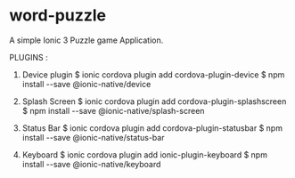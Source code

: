 # word-puzzle
A simple Ionic 3 Puzzle game Application.

PLUGINS :

1) Device plugin 
    $ ionic cordova plugin add cordova-plugin-device
    $ npm install --save @ionic-native/device

2) Splash Screen
    $ ionic cordova plugin add cordova-plugin-splashscreen
    $ npm install --save @ionic-native/splash-screen

3) Status Bar
    $ ionic cordova plugin add cordova-plugin-statusbar
    $ npm install --save @ionic-native/status-bar

4) Keyboard
    $ ionic cordova plugin add ionic-plugin-keyboard
    $ npm install --save @ionic-native/keyboard